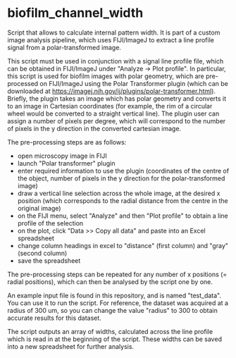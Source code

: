 # biofilm_channel_width
Script that allows to calculate internal pattern width. It is part of a custom image analysis pipeline, which uses FIJI/ImageJ to extract a line profile signal from a polar-transformed image. 

This script must be used in conjunction with a signal line profile file, which can be obtained in FIJI/ImageJ under "Analyze -> Plot profile". In particular, this script is used for biofilm images with polar geometry, which are pre-processed on FIJI/ImageJ using the Polar Transformer plugin (which can be downloaded at https://imagej.nih.gov/ij/plugins/polar-transformer.html). Briefly, the plugin takes an image which has polar geometry and converts it to an image in Cartesian coordinates (for example, the rim of a circular wheel would be converted to a straight vertical line). The plugin user can assign a number of pixels per degree, which will correspond to the number of pixels in the y direction in the converted cartesian image. 

The pre-processing steps are as follows:
- open microscopy image in FIJI
- launch "Polar transformer" plugin
- enter required information to use the plugin (coordinates of the centre of the object, number of pixels in the y direction for the polar-transformed image)
- draw a vertical line selection across the whole image, at the desired x position (which corresponds to the radial distance from the centre in the original image)
- on the FIJI menu, select "Analyze" and then "Plot profile" to obtain a line profile of the selection
- on the plot, click "Data >> Copy all data" and paste into an Excel spreadsheet
- change column headings in excel to "distance" (first column) and "gray" (second column)
- save the spreadsheet 

The pre-processing steps can be repeated for any number of x positions (= radial positions), which can then be analysed by the script one by one.

An example input file is found in this repository, and is named "test_data". You can use it to run the script. For reference, the dataset was acquired at a radius of 300 um, so you can change the value "radius" to 300 to obtain accurate results for this dataset.

The script outputs an array of widths, calculated across the line profile which is read in at the beginning of the script. These widths can be saved into a new spreadsheet for further analysis. 
